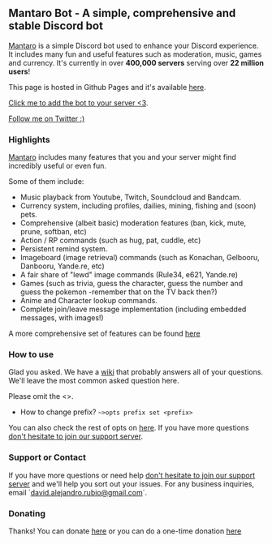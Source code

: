 ## Mantaro Bot - A simple, comprehensive and stable Discord bot

[Mantaro](https://github.com/Mantaro/MantaroBot) is a simple Discord bot used to enhance your Discord experience. It includes many fun and useful features such as moderation, music, games and currency. It's currently in over **400,000 servers** serving over **22 million users**!

This page is hosted in Github Pages and it's available [here](https://github.com/Mantaro/mantaro.github.io/). 

[Click me to add the bot to your server <3](https://add.mantaro.site).

[Follow me on Twitter :)](https://twitter.com/mantarodiscord)

### Highlights

[Mantaro](https://github.com/Mantaro/MantaroBot) includes many features that you and your server might find incredibly useful or even fun. 

Some of them include: 

- Music playback from Youtube, Twitch, Soundcloud and Bandcam.
- Currency system, including profiles, dailies, mining, fishing and (soon) pets.
- Comprehensive (albeit basic) moderation features (ban, kick, mute, prune, softban, etc)
- Action / RP commands (such as hug, pat, cuddle, etc)
- Persistent remind system.
- Imageboard (image retrieval) commands (such as Konachan, Gelbooru, Danbooru, Yande.re, etc)
- A fair share of "lewd" image commands (Rule34, e621, Yande.re)
- Games (such as trivia, guess the character, guess the number and guess the pokemon -remember that on the TV back then?)
- Anime and Character lookup commands.
- Complete join/leave message implementation (including embedded messages, with images!)

A more comprehensive set of features can be found [here](https://github.com/Mantaro/MantaroBot/blob/master/FEATURES.md)

### How to use

Glad you asked. We have a [wiki](https://github.com/Mantaro/MantaroBot/wiki) that probably answers all of your questions. We'll leave the most common asked question here.

Please omit the <>.

- How to change prefix? `~>opts prefix set <prefix>`

You can also check the rest of opts on [here](https://github.com/Mantaro/MantaroBot/wiki/Configuration). If you have more questions [don't hesitate to join our support server](https://support.mantaro.site).

### Support or Contact

If you have more questions or need help [don't hesitate to join our support server](https://support.mantaro.site) and we'll help you sort out your issues.
For any business inquiries, email ´david.alejandro.rubio@gmail.com´. 

### Donating

Thanks! You can donate [here](https://www.patreon.com/mantaro) or you can do a one-time donation [here](https://paypal.me/mantarobot)


